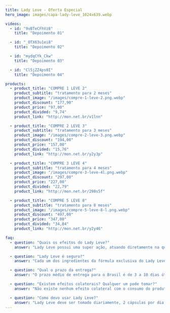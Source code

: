 ```yaml
---
title: Lady Leve - Oferta Especial
hero_image: images/capa-lady-leve_1024x639.webp

videos:
  - id: "9vBTeCFhVz8"
    title: "Depoimento 01"

  - id: "_OTX63u1ei8"
    title: "Depoimento 02"

  - id: "mydqCYk_Ckw"
    title: "Depoimento 03"

  - id: "Cl5jZZ4ps0I"
    title: "Depoimento 04"

products:
  - product_title: "COMPRE 1 LEVE 2"
    product_subtitle: "tratamento para 2 meses"
    product_image: "/images/compre-1-leve-2.png.webp"
    product_discount: "177,90"
    product_price: "97,00"
    product_divided: "9,74"
    product_link: "http://mon.net.br/v1lnn"

  - product_title: "COMPRE 2 LEVE 3" 
    product_subtitle: "tratamento para 3 meses"
    product_image: "/images/compre-2-leve-3.png.webp"
    product_discount: "194,00"
    product_price: "157,00"
    product_divided: "15,76"
    product_link: "http://mon.net.br/y2y3p"

  - product_title: "COMPRE 3 LEVE 4"
    product_subtitle: "tratamento para 4 meses"
    product_image: "/images/compre-3-leve-4l.png.webp" 
    product_discount: "297,00"
    product_price: "227,00"
    product_divided: "22,79"
    product_link: "http://mon.net.br/298s5f"

  - product_title: "COMPRE 5 LEVE 8"
    product_subtitle: "tratamento para 8 meses"
    product_image: "/images/compre-5-leve-8-l.png.webp"
    product_discount: "497,00"
    product_price: "347,00"
    product_divided: "34,84"
    product_link: "http://mon.net.br/y2y46"

faq:
  - question: "Quais os efeitos do Lady Leve?"
    answer: "Lady Leve possui uma super ação, atuando diretamente na queima da gordura, desintoxicação do corpo, auxiliando na redução do inchaço do seu corpo, aumentando sua disposição."

  - question: "Lady Leve é seguro?"
    answer: "Cada um dos ingredientes da fórmula exclusiva do Lady Leve tem um longo histórico de segurança e eficácia. O Lady Leve pode ser usado junto com a maioria dos medicamentos prescritos e sem recita. Quando tomado de acordo com as instruções, o Lady Leve é seguro, não apresenta riscos à saúde a curto ou longo prazo e não causa dependência."

  - question: "Qual o prazo da entrega?"
    answer: "O prazo médio de entrega para o Brasil é de 3 a 10 dias úteis. O produto só é enviado após a confirmação do seu pagamento pela administradora do seu cartão de crédito ou após a confirmação do pagamento do boleto ou pix."

  - question: "Existem efeitos colaterais? Qualquer um pode tomar?"
    answer: "Não existe nenhum efeito colateral com o consumo do produto, e qualquer pessoa pode tomar e aproveitar seus benefícios. Porém, gestantes, crianças e pessoas enfermas ou que fazem uso contínuo de algum medicamento devem consultar um médico antes de iniciar o consumo."

  - question: "Como devo usar Lady Leve?"
    answer: "Lady Leve deve ser tomado diariamente, 2 cápsulas por dia, preferencialmente antes das refeições. Recomendamos o uso por no mínimo 3 meses para um resultado surpreendente."
---
```


